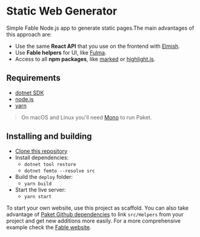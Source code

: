 # Static Web Generator

Simple Fable Node.js app to generate static pages.The main advantages of this approach are:

- Use the same **React API** that you use on the frontend with [Elmish](https://elmish.github.io/).
- Use **Fable helpers** for UI, like [Fulma](https://mangelmaxime.github.io/Fulma/).
- Access to all **npm packages**, like [marked](https://www.npmjs.com/package/marked) or [highlight.js](https://www.npmjs.com/package/highlight.js).

## Requirements

- [dotnet SDK](https://www.microsoft.com/net/download/core)
- [node.js](https://nodejs.org)
- [yarn](https://yarnpkg.com/en/)

> On macOS and Linux you'll need [Mono](http://www.mono-project.com/) to run Paket.

## Installing and building

- [Clone this repository](https://github.com/fable-compiler/static-web-generator/)
- Install dependencies: 
  - `dotnet tool restore`
  - `dotnet femto --resolve src`
- Build the `deploy` folder:
  - `yarn build`
- Start the live server: 
  - `yarn start`

To start your own website, use this project as scaffold. You can also take advantage of [Paket Github dependencies](https://fsprojects.github.io/Paket/github-dependencies.html) to link `src/Helpers` from your project and get new additions more easily. For a more comprehensive example check the [Fable website](https://github.com/fable-compiler/fable-compiler.github.io).
